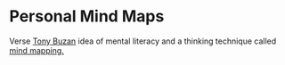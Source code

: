 # Personal Mind Maps
Verse <a href="https://en.wikipedia.org/wiki/Tony_Buzan">Tony Buzan</a> idea of mental literacy and a thinking technique called <a href="https://en.wikipedia.org/wiki/Mind_map">mind mapping.</a>

